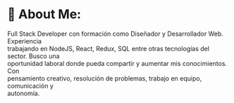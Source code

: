 # 💫 About Me:
Full Stack Developer con formación como Diseñador y Desarrollador Web. Experiencia <br>trabajando en NodeJS, React, Redux, SQL entre otras tecnologías del sector. Busco una <br>oportunidad laboral donde pueda compartir y aumentar mis conocimientos. Con <br>pensamiento creativo, resolución de problemas, trabajo en equipo, comunicación y <br>autonomía.


